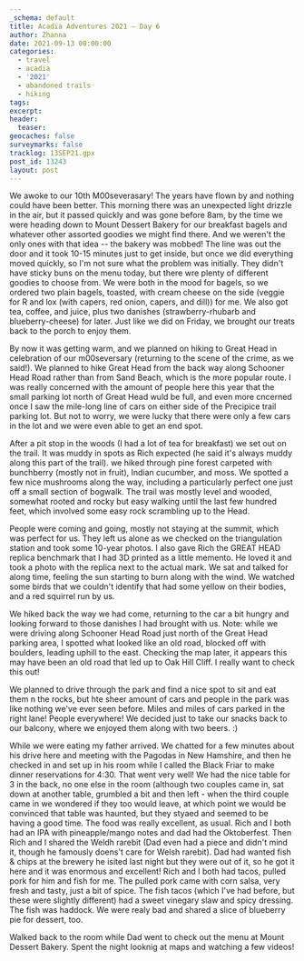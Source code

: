 ```yaml
---
_schema: default
title: Acadia Adventures 2021 – Day 6
author: Zhanna
date: 2021-09-13 00:00:00
categories:
  - travel
  - acadia
  - '2021'
  - abandoned trails
  - hiking 
tags:
excerpt: 
header:
  teaser:
geocaches: false
surveymarks: false
tracklog: 13SEP21.gpx
post_id: 13243
layout: post
---
```


We awoke to our 10th M00severasary! The years have flown by and nothing could have been better. This morning there was an unexpected light drizzle in the air, but it passed quickly and was gone before 8am, by the time we were heading down to Mount Dessert Bakery for our breakfast bagels and whatever other assorted goodies we might find there. And we weren't the only ones with that idea -- the bakery was mobbed! The line was out the door and it took 10-15 minutes just to get inside, but once we did everything moved quickly, so I'm not sure what the problem was initially. They didn't have sticky buns on the menu today, but there wre plenty of different goodies to choose from. We were both in the mood for bagels, so we ordered two plain bagels, toasted, with cream cheese on the side (veggie for R and lox (with capers, red onion, capers, and dill)) for me. We also got tea, coffee, and juice, plus two danishes (strawberry-rhubarb and blueberry-cheese) for later. Just like we did on Friday, we brought our treats back to the porch to enjoy them.

By now it was getting warm, and we planned on hiking to Great Head in celebration of our m00seversary (returning to the scene of the crime, as we said!). We planned to hike Great Head from the back way along Schooner Head Road rather than from Sand Beach, which is the more popular route. I was really concerned with the amount of people here this year that the small parking lot north of Great Head wuld be full, and even more cncerned once I saw the mile-long line of cars on either side of the Precipice trail parking lot. But not to worry, we were lucky that there were only a few cars in the lot and we were even able to get an end spot.

After a pit stop in the woods (I had a lot of tea for breakfast) we set out on the trail. It was muddy in spots as Rich expected (he said it's always muddy along this part of the trail). we hiked through pine forest carpeted with bunchberry (mostly not in fruit), Indian cucumber, and moss. We spotted a few nice mushrooms along the way, including a particularly perfect one just off a small section of bogwalk. The trail was mostly level and wooded, somewhat rooted and rocky but easy walking until the last few hundred feet, which involved some easy rock scrambling up to the Head.

People were coming and going, mostly not staying at the summit, which was perfect for us. They left us alone as we checked on the triangulation station and took some 10-year photos. I also gave Rich the GREAT HEAD replica benchmark that I had 3D printed as a little memento. He loved it and took a photo with the replica next to the actual mark. We sat and talked for along time, feeling the sun starting to burn along with the wind. We watched some birds that we couldn't identify that had some yellow on their bodies, and a red squirrel run by us.

We hiked back the way we had come, returning to the car a bit hungry and looking forward to those danishes I had brought with us. Note: while we were driving along Schooner Head Road just north of the Great Head parking area, I spotted what looked like an old road, blocked off with boulders, leading uphill to the east. Checking the map later, it appears this may have been an old road that led up to Oak Hill Cliff. I really want to check this out!

We planned to drive through the park and find a nice spot to sit and eat them n the rocks, but hte sheer amount of cars and people in the park was like nothing we've ever seen before. Miles and miles of cars parked in the right lane! People everywhere! We decided just to take our snacks back to our balcony, where we enjoyed them along with two beers. :) 

While we were eating my father arrived. We chatted for a few minutes about his drive here and meeting with the Pagodas in New Hamshire, and then he checked in and set up in his room while I called the Black Friar to make dinner reservations for 4:30. That went very well! We had the nice table for 3 in the back, no one else in the room (although two couples came in, sat down at another table, grumbled a bit and then left - when the third couple came in we wondered if they too would leave, at which point we would be convinced that table was haunted, but they styaed and seemed to be having a good time. The food was really excellent, as usual. Rich and I both had an IPA with pineapple/mango notes and dad had the Oktoberfest. Then Rich and I shared the Weldh rarebit (Dad even had a piece and didn't mind it, though he famously doens't care for Welsh rarebit). Dad had wanted fish & chips at the brewery he isited last night but they were out of it, so he got it here and it was enormous and excellent! Rich and I both had tacos, pulled pork for him and fish for me. The pulled pork came with corn salsa, very fresh and tasty, just a bit of spice. The fish tacos (which I've had before, but these were slightly different) had a sweet vinegary slaw and spicy dressing. The fish was haddock. We were realy bad and shared a slice of blueberry pie for dessert, too.

Walked back to the room while Dad went to check out the menu at Mount Dessert Bakery. Spent the night looknig at maps and watching a few videos!
